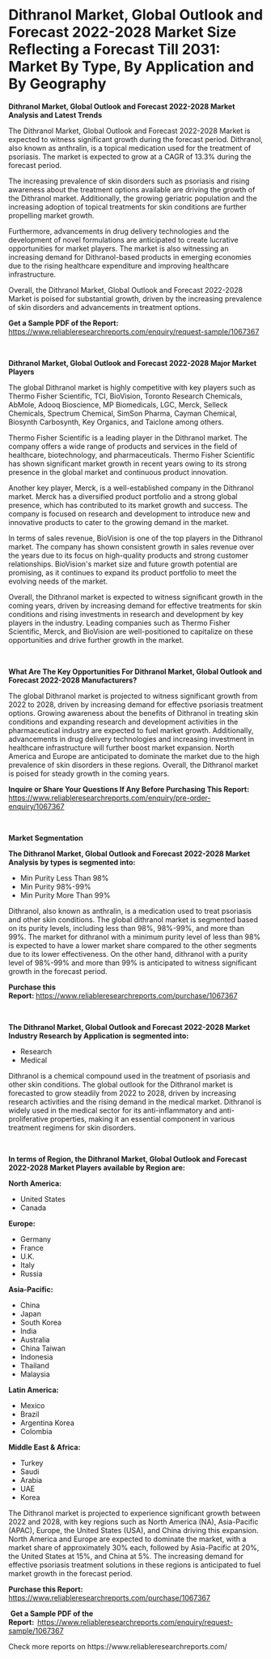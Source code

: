 <p><h1>Dithranol Market, Global Outlook and Forecast 2022-2028 Market Size Reflecting a Forecast Till 2031: Market By Type, By Application and By Geography</h1></p><p><strong>Dithranol Market, Global Outlook and Forecast 2022-2028 Market Analysis and Latest Trends</strong></p>
<p><p>The Dithranol Market, Global Outlook and Forecast 2022-2028 Market is expected to witness significant growth during the forecast period. Dithranol, also known as anthralin, is a topical medication used for the treatment of psoriasis. The market is expected to grow at a CAGR of 13.3% during the forecast period.</p><p>The increasing prevalence of skin disorders such as psoriasis and rising awareness about the treatment options available are driving the growth of the Dithranol market. Additionally, the growing geriatric population and the increasing adoption of topical treatments for skin conditions are further propelling market growth.</p><p>Furthermore, advancements in drug delivery technologies and the development of novel formulations are anticipated to create lucrative opportunities for market players. The market is also witnessing an increasing demand for Dithranol-based products in emerging economies due to the rising healthcare expenditure and improving healthcare infrastructure.</p><p>Overall, the Dithranol Market, Global Outlook and Forecast 2022-2028 Market is poised for substantial growth, driven by the increasing prevalence of skin disorders and advancements in treatment options.</p></p>
<p><strong>Get a Sample PDF of the Report:&nbsp;</strong> <a href="https://www.reliableresearchreports.com/enquiry/request-sample/1067367">https://www.reliableresearchreports.com/enquiry/request-sample/1067367</a></p>
<p>&nbsp;</p>
<p><strong>Dithranol Market, Global Outlook and Forecast 2022-2028 Major Market Players</strong></p>
<p><p>The global Dithranol market is highly competitive with key players such as Thermo Fisher Scientific, TCI, BioVision, Toronto Research Chemicals, AbMole, Adooq Bioscience, MP Biomedicals, LGC, Merck, Selleck Chemicals, Spectrum Chemical, SimSon Pharma, Cayman Chemical, Biosynth Carbosynth, Key Organics, and Taiclone among others.</p><p>Thermo Fisher Scientific is a leading player in the Dithranol market. The company offers a wide range of products and services in the field of healthcare, biotechnology, and pharmaceuticals. Thermo Fisher Scientific has shown significant market growth in recent years owing to its strong presence in the global market and continuous product innovation.</p><p>Another key player, Merck, is a well-established company in the Dithranol market. Merck has a diversified product portfolio and a strong global presence, which has contributed to its market growth and success. The company is focused on research and development to introduce new and innovative products to cater to the growing demand in the market.</p><p>In terms of sales revenue, BioVision is one of the top players in the Dithranol market. The company has shown consistent growth in sales revenue over the years due to its focus on high-quality products and strong customer relationships. BioVision's market size and future growth potential are promising, as it continues to expand its product portfolio to meet the evolving needs of the market.</p><p>Overall, the Dithranol market is expected to witness significant growth in the coming years, driven by increasing demand for effective treatments for skin conditions and rising investments in research and development by key players in the industry. Leading companies such as Thermo Fisher Scientific, Merck, and BioVision are well-positioned to capitalize on these opportunities and drive further growth in the market.</p></p>
<p>&nbsp;</p>
<p><strong>What Are The Key Opportunities For Dithranol Market, Global Outlook and Forecast 2022-2028 Manufacturers?</strong></p>
<p><p>The global Dithranol market is projected to witness significant growth from 2022 to 2028, driven by increasing demand for effective psoriasis treatment options. Growing awareness about the benefits of Dithranol in treating skin conditions and expanding research and development activities in the pharmaceutical industry are expected to fuel market growth. Additionally, advancements in drug delivery technologies and increasing investment in healthcare infrastructure will further boost market expansion. North America and Europe are anticipated to dominate the market due to the high prevalence of skin disorders in these regions. Overall, the Dithranol market is poised for steady growth in the coming years.</p></p>
<p><strong>Inquire or Share Your Questions If Any Before Purchasing This Report:</strong> <a href="https://www.reliableresearchreports.com/enquiry/pre-order-enquiry/1067367">https://www.reliableresearchreports.com/enquiry/pre-order-enquiry/1067367</a></p>
<p>&nbsp;</p>
<p><strong>Market Segmentation</strong></p>
<p><strong>The Dithranol Market, Global Outlook and Forecast 2022-2028 Market Analysis by types is segmented into:</strong></p>
<p><ul><li>Min Purity Less Than 98%</li><li>Min Purity 98%-99%</li><li>Min Purity More Than 99%</li></ul></p>
<p><p>Dithranol, also known as anthralin, is a medication used to treat psoriasis and other skin conditions. The global dithranol market is segmented based on its purity levels, including less than 98%, 98%-99%, and more than 99%. The market for dithranol with a minimum purity level of less than 98% is expected to have a lower market share compared to the other segments due to its lower effectiveness. On the other hand, dithranol with a purity level of 98%-99% and more than 99% is anticipated to witness significant growth in the forecast period.</p></p>
<p><strong>Purchase this Report:&nbsp;</strong><a href="https://www.reliableresearchreports.com/purchase/1067367">https://www.reliableresearchreports.com/purchase/1067367</a></p>
<p>&nbsp;</p>
<p><strong>The Dithranol Market, Global Outlook and Forecast 2022-2028 Market Industry Research by Application is segmented into:</strong></p>
<p><ul><li>Research</li><li>Medical</li></ul></p>
<p><p>Dithranol is a chemical compound used in the treatment of psoriasis and other skin conditions. The global outlook for the Dithranol market is forecasted to grow steadily from 2022 to 2028, driven by increasing research activities and the rising demand in the medical market. Dithranol is widely used in the medical sector for its anti-inflammatory and anti-proliferative properties, making it an essential component in various treatment regimens for skin disorders.</p></p>
<p>&nbsp;</p>
<p><strong>In terms of Region, the Dithranol Market, Global Outlook and Forecast 2022-2028 Market Players available by Region are:</strong></p>
<p>
    <p> <strong> North America: </strong>
        <ul>
            <li>United States</li>
            <li>Canada</li>
        </ul>
        </p> 
    <p> <strong> Europe: </strong>
        <ul>
            <li>Germany</li>
            <li>France</li>
            <li>U.K.</li>
            <li>Italy</li>
            <li>Russia</li>
        </ul>
        </p> 
    <p> <strong> Asia-Pacific: </strong>
        <ul>
            <li>China</li>
            <li>Japan</li>
            <li>South Korea</li>
            <li>India</li>
            <li>Australia</li>
            <li>China Taiwan</li>
            <li>Indonesia</li>
            <li>Thailand</li>
            <li>Malaysia</li>
        </ul>
        </p> 
    <p> <strong> Latin America: </strong>
        <ul>
            <li>Mexico</li>
            <li>Brazil</li>
            <li>Argentina Korea</li>
            <li>Colombia</li>
        </ul>
        </p> 
    <p> <strong> Middle East & Africa: </strong>
        <ul>
            <li>Turkey</li>
            <li>Saudi</li>
            <li>Arabia</li>
            <li>UAE</li>
            <li>Korea</li>
        </ul>
    </p>
    </p>
<p><p>The Dithranol market is projected to experience significant growth between 2022 and 2028, with key regions such as North America (NA), Asia-Pacific (APAC), Europe, the United States (USA), and China driving this expansion. North America and Europe are expected to dominate the market, with a market share of approximately 30% each, followed by Asia-Pacific at 20%, the United States at 15%, and China at 5%. The increasing demand for effective psoriasis treatment solutions in these regions is anticipated to fuel market growth in the forecast period.</p></p>
<p><strong>Purchase this Report: </strong><a href="https://www.reliableresearchreports.com/purchase/1067367">https://www.reliableresearchreports.com/purchase/1067367</a></p>
<p>&nbsp;<strong>Get a Sample PDF of the Report:&nbsp;&nbsp;</strong><a href="https://www.reliableresearchreports.com/enquiry/request-sample/1067367">https://www.reliableresearchreports.com/enquiry/request-sample/1067367</a></p>
<p><strong></strong></p>
<p>Check more reports on https://www.reliableresearchreports.com/</p>